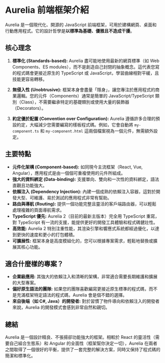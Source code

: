 # Aurelia 前端框架介紹

Aurelia 是一個現代化、開源的 JavaScript 前端框架，可用於建構網頁、桌面和行動應用程式。它的設計哲學是**以標準為基礎、優雅且不造成干擾**。

## 核心理念

1.  **標準化 (Standards-based):**
    Aurelia 盡可能地使用最新的網頁標準（如 Web Components、ES modules），而不是創造自己封閉的抽象概念。這代表您寫的程式碼會更接近原生的 TypeScript 或 JavaScript，學習曲線相對平緩，且技能更容易轉移。

2.  **無侵入性 (Unobtrusive):**
    框架本身會盡量「隱身」，讓您專注於應用程式的商業邏輯。您的元件（Components）通常是簡單的 JavaScript/TypeScript 類別（Class），不需要繼承特定的基礎類別或使用大量的裝飾器（Decorators）。

3.  **約定優於配置 (Convention over Configuration):**
    Aurelia 遵循許多合理的預設約定，大幅減少您需要編寫的樣板程式碼。例如，它會自動將 `my-component.ts` 和 `my-component.html` 這兩個檔案視為一個元件，無需額外設定。

## 主要特點

*   **元件化架構 (Component-based):** 如同現今主流框架（React, Vue, Angular），應用程式是由一個個可重複使用的元件所組成。
*   **強大的資料綁定 (Data-binding):** 支援單向、雙向和一次性的資料綁定，語法直觀且功能強大。
*   **依賴注入 (Dependency Injection):** 內建一個成熟的依賴注入容器，這對於開發大型、可維護、易於測試的應用程式非常有幫助。
*   **路由與導航 (Routing):** 提供一個功能完整且靈活的客戶端路由器，可以輕鬆處理複雜的頁面導航需求。
*   **TypeScript 優先:** Aurelia 2（目前的最新主版本）完全用 TypeScript 重寫，對 TypeScript 有一流的支援，能提供更好的開發工具體驗和程式碼健壯性。
*   **高效能:** Aurelia 2 特別注重性能，其渲染引擎和響應式系統都經過優化，以達到更快的速度和更小的打包體積。
*   **可擴展性:** 框架本身是高度模組化的，您可以根據專案需求，輕鬆地替換或擴展其核心功能。

## 適合什麼樣的專案？

*   **企業級應用:** 其強大的依賴注入和清晰的架構，非常適合需要長期維護和擴展的大型專案。
*   **偏好原生語法的團隊:** 如果您的團隊喜歡編寫更接近原生標準的程式碼，而不是充滿框架特定語法的程式碼，Aurelia 會是個不錯的選擇。
*   **來自後端（如 C#, Java）的開發者:** 對於習慣了物件導向和依賴注入的開發者來說，Aurelia 的開發模式會感到非常自然和親切。

## 總結

Aurelia 是一個設計精良、不張揚卻功能強大的框架。相較於 React 的靈活性（需要自己組合生態系）和 Angular 的全面性（框架幫你決定一切），Aurelia 在兩者之間取得了一個很好的平衡，提供了一套完整的解決方案，同時又保持了程式碼的簡潔和標準化。
